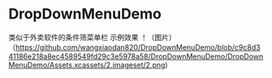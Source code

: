 # DropDownMenuDemo
类似于外卖软件的条件筛菜单栏
示例效果
！（图片）（https://github.com/wangxiaodan820/DropDownMenuDemo/blob/c9c8d341186e218a8ec4589549fd29c3e5978a58/DropDownMenuDemo/DropDownMenuDemo/Assets.xcassets/2.imageset/2.png)
